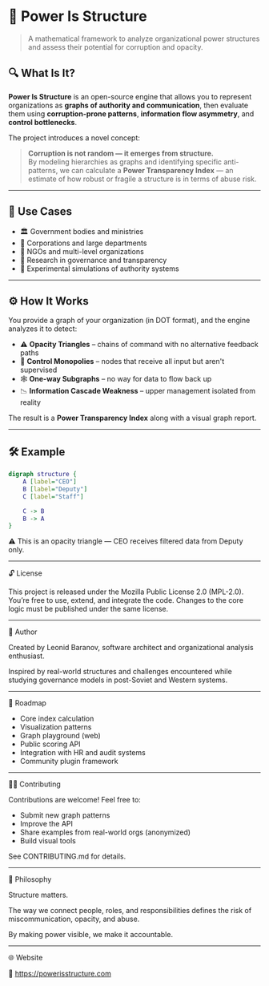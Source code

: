 # 🧠 Power Is Structure

> A mathematical framework to analyze organizational power structures and assess their potential for corruption and opacity.


## 🔍 What Is It?

**Power Is Structure** is an open-source engine that allows you to represent organizations as **graphs of authority and communication**, then evaluate them using **corruption-prone patterns**, **information flow asymmetry**, and **control bottlenecks**.

The project introduces a novel concept:  
> **Corruption is not random — it emerges from structure.**  
By modeling hierarchies as graphs and identifying specific anti-patterns, we can calculate a **Power Transparency Index** — an estimate of how robust or fragile a structure is in terms of abuse risk.

---

## 🎯 Use Cases

- 🏛️ Government bodies and ministries
- 🏢 Corporations and large departments
- 🧩 NGOs and multi-level organizations
- 🧠 Research in governance and transparency
- 🧪 Experimental simulations of authority systems

---

## ⚙️ How It Works

You provide a graph of your organization (in DOT format), and the engine analyzes it to detect:

- ⚠️ **Opacity Triangles** – chains of command with no alternative feedback paths
- 🚨 **Control Monopolies** – nodes that receive all input but aren't supervised
- 🕸️ **One-way Subgraphs** – no way for data to flow back up
- 📉 **Information Cascade Weakness** – upper management isolated from reality

The result is a **Power Transparency Index** along with a visual graph report.

---

## 🛠 Example

```dot
digraph structure {
    A [label="CEO"]
    B [label="Deputy"]
    C [label="Staff"]

    C -> B
    B -> A
}
```

⚠️ This is an opacity triangle — CEO receives filtered data from Deputy only.

---

🔓 License

This project is released under the Mozilla Public License 2.0 (MPL-2.0).
You’re free to use, extend, and integrate the code.
Changes to the core logic must be published under the same license.

---

👤 Author

Created by Leonid Baranov,
software architect and organizational analysis enthusiast.

Inspired by real-world structures and challenges encountered while studying governance models in post-Soviet and Western systems.

---

🚀 Roadmap
- Core index calculation
- Visualization patterns
- Graph playground (web)
- Public scoring API
- Integration with HR and audit systems
- Community plugin framework

---

🧑‍💻 Contributing

Contributions are welcome! Feel free to:
- Submit new graph patterns
- Improve the API
- Share examples from real-world orgs (anonymized)
- Build visual tools

See CONTRIBUTING.md for details.

---

🧠 Philosophy

Structure matters.

The way we connect people, roles, and responsibilities defines the risk of miscommunication, opacity, and abuse.

By making power visible, we make it accountable.

---

🌐 Website

🔗 https://powerisstructure.com
